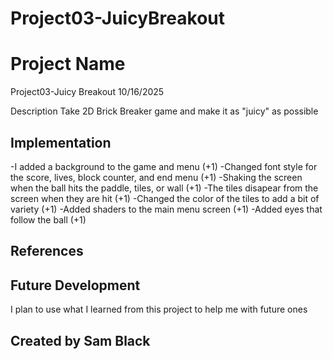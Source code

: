 # Project03-JuicyBreakout

# Project Name
Project03-Juicy Breakout
10/16/2025

Description
Take 2D Brick Breaker game and make it as "juicy" as possible

## Implementation
-I added a background to the game and menu (+1)
-Changed font style for the score, lives, block counter, and end menu (+1)
-Shaking the screen when the ball hits the paddle, tiles, or wall (+1) 
-The tiles disapear from the screen when they are hit (+1) 
-Changed the color of the tiles to add a bit of variety (+1) 
-Added shaders to the main menu screen (+1) 
-Added eyes that follow the ball (+1) 

## References

## Future Development
I plan to use what I learned from this project to help me with future ones

## Created by Sam Black 
